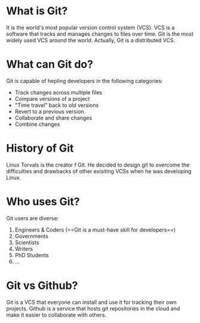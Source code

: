 # What is Git?
It is the world's most popular version control system (VCS). VCS is a software that tracks and manages changes to files over time. Git is the most widely used VCS around the world. Actually, Git is a distributed VCS. 

# What can Git do?
Git is capable of hepling developers in the following categories:
- Track changes across multiple files
- Compare versions of a project
- "Time travel" back to old versions
- Revert to a previous version
- Collaborate and share changes
- Combine changes

# History of Git
Linux Torvals is the creator f Git. He decided to design git to overcome the difficulties and drawbacks of other exisiting VCSs when he was developing Linux. 

# Who uses Git?
Git users are diverse:
1. Engineers & Coders (==Git is a must-have skill for developers==)
2. Governments
3. Scientists
4. Writers
5. PhD Students
6. ...

# Git vs Github?
Git is a VCS that everyone can install and use it for tracking their own projects. Github is a service that hosts git repositories in the cloud and make it easier to collaborate with others. 